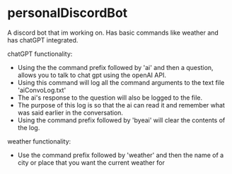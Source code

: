 # personalDiscordBot
A discord bot that im working on. Has basic commands like weather and has chatGPT integrated.

chatGPT functionality:
- Using the the command prefix followed by 'ai' and then a question, allows you to talk to chat gpt using the openAI API.
- Using this command will log all the command arguments to the text file 'aiConvoLog.txt'
- The ai's response to the question will also be logged to the file.
- The purpose of this log is so that the ai can read it and remember what was said earlier in the conversation.
- Using the command prefix followed by 'byeai' will clear the contents of the log.

weather functionality:
- Use the command prefix followed by 'weather' and then the name of a city or place that you want the current weather for

